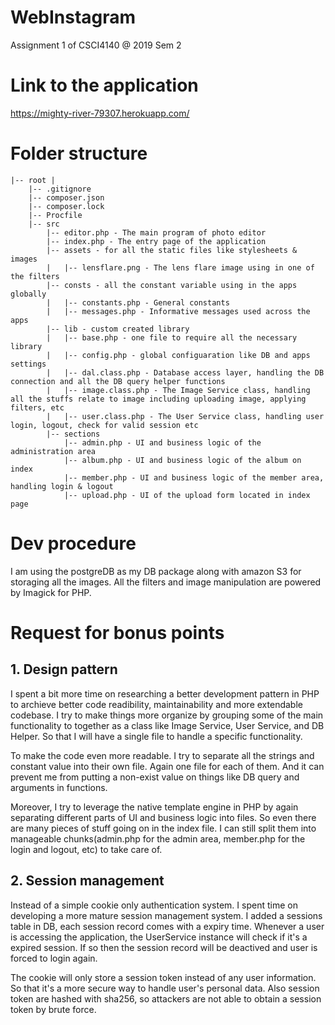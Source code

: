 # WebInstagram
Assignment 1 of CSCI4140 @ 2019 Sem 2

# Link to the application
https://mighty-river-79307.herokuapp.com/

# Folder structure
```
|-- root | 
    |-- .gitignore 
    |-- composer.json
    |-- composer.lock
    |-- Procfile
    |-- src
        |-- editor.php - The main program of photo editor
        |-- index.php - The entry page of the application
        |-- assets - for all the static files like stylesheets & images
        |   |-- lensflare.png - The lens flare image using in one of the filters
        |-- consts - all the constant variable using in the apps globally
        |   |-- constants.php - General constants
        |   |-- messages.php - Informative messages used across the apps 
        |-- lib - custom created library 
        |   |-- base.php - one file to require all the necessary library
        |   |-- config.php - global configuaration like DB and apps settings
        |   |-- dal.class.php - Database access layer, handling the DB connection and all the DB query helper functions
        |   |-- image.class.php - The Image Service class, handling all the stuffs relate to image including uploading image, applying filters, etc 
        |   |-- user.class.php - The User Service class, handling user login, logout, check for valid session etc
        |-- sections
            |-- admin.php - UI and business logic of the administration area 
            |-- album.php - UI and business logic of the album on index
            |-- member.php - UI and business logic of the member area, handling login & logout
            |-- upload.php - UI of the upload form located in index page
```


# Dev procedure
I am using the postgreDB as my DB package along with amazon S3 for storaging all the images. All the filters and image manipulation are powered by Imagick for PHP.

# Request for bonus points
## 1. Design pattern
I spent a bit more time on researching a better development pattern in PHP to archieve better code readibility, maintainability and more extendable codebase. I try to make things more organize by grouping some of the main functionality to together as a class like Image Service, User Service, and DB Helper. So that I will have a single file to handle a  specific functionality.

To make the code even more readable. I try to separate all the strings and constant value into their own file. Again one file for each of them. And it can prevent me from putting a non-exist value on things like DB query and arguments in functions.

Moreover, I try to leverage the native template engine in PHP by again separating different parts of UI and business logic into files. So even there are many pieces of stuff going on in the index file. I can still split them into manageable chunks(admin.php for the admin area, member.php for the login and logout, etc) to take care of. 

## 2. Session management
Instead of a simple cookie only authentication system. I spent time on developing a more mature session management system. I added a sessions table in DB, each session record comes with a expiry time. Whenever a user is accessing the application, the UserService instance will check if it's a expired session. If so then the session record will be deactived and user is forced to login again. 

The cookie will only store a session token instead of any user information. So that it's a more secure way to handle user's personal data. Also session token are hashed with sha256, so attackers are not able to obtain a session token by brute force.